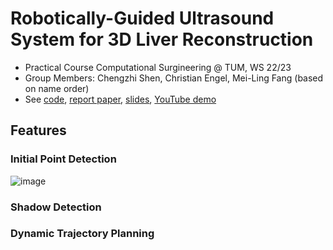 # Robotically-Guided Ultrasound System for 3D Liver Reconstruction
- Practical Course Computational Surgineering @ TUM, WS 22/23
- Group Members: Chengzhi Shen, Christian Engel, Mei-Ling Fang (based on name order)
- See [code](robotic-us), [report paper](report.pdf), [slides](presentation.pdf), [YouTube demo](https://www.youtube.com/watch?v=aPelV1jQPiw&feature=youtu.be)
 
## Features
### Initial Point Detection
![image](https://github.com/Leooo-Shen/my_demos/assets/67741666/472f6830-2fb8-45bb-9125-5bb855887212)


### Shadow Detection

### Dynamic Trajectory Planning

